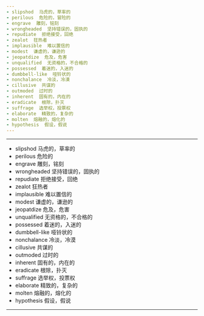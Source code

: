 ```yaml
---
- slipshod  马虎的，草率的
- perilous  危险的，冒险的
- engrave  雕刻，铭刻
- wrongheaded  坚持错误的，固执的
- repudiate  拒绝接受，回绝
- zealot  狂热者
- implausible  难以置信的
- modest  谦虚的，谦逊的
- jeopatdize  危及，危害
- unqualified  无资格的，不合格的
- possessed  着迷的，入迷的
- dumbbell-like  哑铃状的
- nonchalance  冷淡，冷漠
- cillusive  共谋的
- outmoded  过时的
- inherent  固有的，内在的
- eradicate  根除，扑灭
- suffrage  选举权，投票权
- elaborate  精致的，复杂的
- molten  熔融的，熔化的
- hypothesis  假设，假说
---
```


---
- slipshod  马虎的，草率的
- perilous  危险的
- engrave  雕刻，铭刻
- wrongheaded  坚持错误的，固执的
- repudiate  拒绝接受，回绝
- zealot  狂热者
- implausible  难以置信的
- modest  谦虚的，谦逊的
- jeopatdize  危及，危害
- unqualified  无资格的，不合格的
- possessed  着迷的，入迷的
- dumbbell-like  哑铃状的
- nonchalance  冷淡，冷漠
- cillusive  共谋的
- outmoded  过时的
- inherent  固有的，内在的
- eradicate  根除，扑灭
- suffrage  选举权，投票权
- elaborate  精致的，复杂的
- molten  熔融的，熔化的
- hypothesis  假设，假说
---